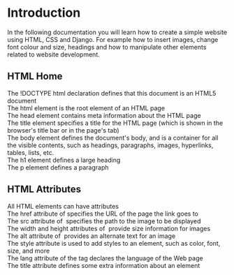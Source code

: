 # Introduction
In the following documentation you will learn how to create a simple website using HTML, CSS and Django. For example how to insert images, change font colour and size, headings and how to manipulate other elements related to website development.

## HTML Home
The !DOCTYPE html declaration defines that this document is an HTML5 document<br>
The html element is the root element of an HTML page<br>
The head element contains meta information about the HTML page<br>
The title element specifies a title for the HTML page (which is shown in the browser's title bar or in the page's tab)<br>
The body element defines the document's body, and is a container for all the visible contents, such as headings, paragraphs, images, hyperlinks, tables, lists, etc.<br>
The h1 element defines a large heading<br>
The p element defines a paragraph<br>

## HTML Attributes
All HTML elements can have attributes<br>
The href attribute of <a> specifies the URL of the page the link goes to<br>
The src attribute of <img> specifies the path to the image to be displayed<br>
The width and height attributes of <img> provide size information for images<br>
The alt attribute of <img> provides an alternate text for an image<br>
The style attribute is used to add styles to an element, such as color, font, size, and more<br>
The lang attribute of the <html> tag declares the language of the Web page<br>
The title attribute defines some extra information about an element<br>
